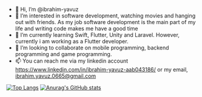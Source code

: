 - 👋 Hi, I’m @ibrahim-yavuz
- 👀 I’m interested in software development, watching movies and hanging out with friends. As my job software development is the main part of my life and writing code makes me have a good time
- 🌱 I’m currently learning Swift, Flutter, Unity and Laravel. However, currently i am working as a Flutter developer.
- 💞️ I’m looking to collaborate on mobile programming, backend programming and game programming.
- 📫 You can reach me via my linkedin account https://www.linkedin.com/in/ibrahim-yavuz-aab043186/ or my email, ibrahim.yavuz.0665@gmail.com

<!---
ibrahim-yavuz/ibrahim-yavuz is a ✨ special ✨ repository because its `README.md` (this file) appears on your GitHub profile.
You can click the Preview link to take a look at your changes.
--->
[![Top Langs](https://github-readme-stats.vercel.app/api/top-langs/?username=ibrahim-yavuz)](https://github.com/ibrahim-yavuz/github-readme-stats)
[![Anurag's GitHub stats](https://github-readme-stats.vercel.app/api?username=ibrahim-yavuz)](https://github.com/ibrahim-yavuz/github-readme-stats)


